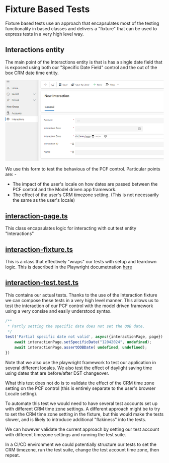 # Fixture Based Tests

Fixture based tests use an approach that encapsulates most of the testing functionality in based classes and delivers a "fixture" that can be used to express tests in a very high level way.

## Interactions entity

The main point of the Interactions entity is that is has a single date field that is exposed using both our "Specific Date Field" control and the out of the box CRM date time entity.

![New Interaction Form](./docs/NewInteractionForm.png)

We use this form to test the behavious of the PCF control. Particular points are: -
- The impact of the user's locale on how dates are passed between the PCF control and the Model driven app framework.
- The effect of the user's CRM timezone setting. (This is not necessarily the same as the user's locale)

## [interaction-page.ts](./interaction-page.ts)

This class encapsulates logic for interacting with out test entity "Interactions"

## [interaction-fixture.ts](interaction-fixture.ts)

This is a class that effectively "wraps" our tests with setup and teardown logic. 
This is described in the Playwright documetnation [here](https://playwright.dev/docs/test-fixtures)

## [interaction-test.test.ts](./interaction-test.test.ts)

This contains our actual tests. Thanks to the use of the Interaction fixture we can compose these tests in a very high level manner. This allows us to test the interaction of our PCF control with the model driven framework using a very consise and easily understood syntax.

``` typescript
/**
 * Partly setting the specific date does not set the OOB date.
 */
test('Partial specific date not valid', async({interactionPage, page}) =>{
    await interactionPage.setSpecificDate("12042024", undefined);
    await interactionPage.assertOOBDate( undefined, undefined);
})
```

Note that we also use the playwright framework to test our application in several different locales. 
We also test the effect of daylight saving time using dates that are before/after DST changeover.

What this test does not do is to validate the effect of the CRM time zone setting on the PCF control (this is entirely separate to the user's browser Locale setting).

To automate this test we would need to have several test accounts set up with different CRM time zone settings.
A different approach might be to try to set the CRM time zone setting in the fixture, but this would make the tests slower, and is likely to introduce additional "flakiness" into the tests.

We can however validate the current approach by setting our test account with different timezone settings and running the test suite.

In a CI/CD environment we could potentially structure our tests to set the CRM timezone, run the test suite, change the test account time zone, then repeat.